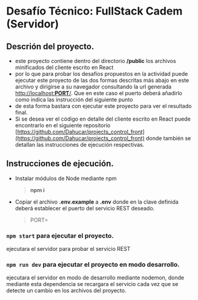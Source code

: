 # Desafío Técnico: FullStack Cadem (Servidor)

## Descrión del proyecto.
- este proyecto contiene dentro del directorio **/public** los archivos minificados del cliente escrito en React
- por lo que para probar los desafíos propuestos en la actividad puede ejecutar este proyecto de las dos formas descritas más abajo en este archivo y dirigirse a su navegador consultando la url generada [http://localhost:**PORT**/](http://localhost:**PORT**/). Que en este caso el puerto deberá añadirlo como indica las instrucción del siguiente punto
- de esta forma bastara con ejecutar este proyecto para ver el resultado final. 
- Si se desea ver el código en detalle del cliente escrito en React puede encontrarlo en el siguiente repositorio [https://github.com/Dahucar/projects_control_front](https://github.com/Dahucar/projects_control_front) donde también se detallan las instrucciones de ejecución respectivas.  


## Instrucciones de ejecución.
- Instalar módulos de Node mediante npm
    > **npm i**
- Copiar el archivo **.env.example** a **.env** donde en la clave definida deberá establecer el puerto del servicio REST deseado.
    > PORT=

### `npm start` para ejecutar el proyecto.

ejecutara el servidor para probar el servicio REST

### `npm run dev` para ejecutar el proyecto en modo desarrollo.

ejecutara el servidor en modo de desarrollo mediante nodemon, donde mediante esta dependencia se recargara el servicio cada vez que se detecte un cambio en los archivos del proyecto.